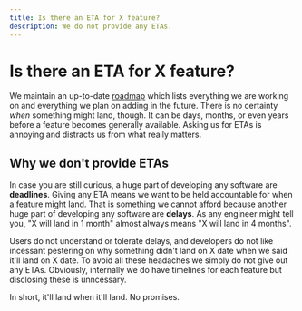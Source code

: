 ```yaml
---
title: Is there an ETA for X feature?
description: We do not provide any ETAs.
---
```


# Is there an ETA for X feature?

We maintain an up-to-date [roadmap](https://notesnook.com/roadmap) which lists everything we are working on and everything we plan on adding in the future. There is no certainty _when_ something might land, though. It can be days, months, or even years before a feature becomes generally available. Asking us for ETAs is annoying and distracts us from what really matters.

## Why we don't provide ETAs

In case you are still curious, a huge part of developing any software are **deadlines**. Giving any ETA means we want to be held accountable for when a feature might land. That is something we cannot afford because another huge part of developing any software are **delays**. As any engineer might tell you, "X will land in 1 month" almost always means "X will land in 4 months".

Users do not understand or tolerate delays, and developers do not like incessant pestering on why something didn't land on X date when we said it'll land on X date. To avoid all these headaches we simply do not give out any ETAs. Obviously, internally we do have timelines for each feature but disclosing these is unncessary.

In short, it'll land when it'll land. No promises.
